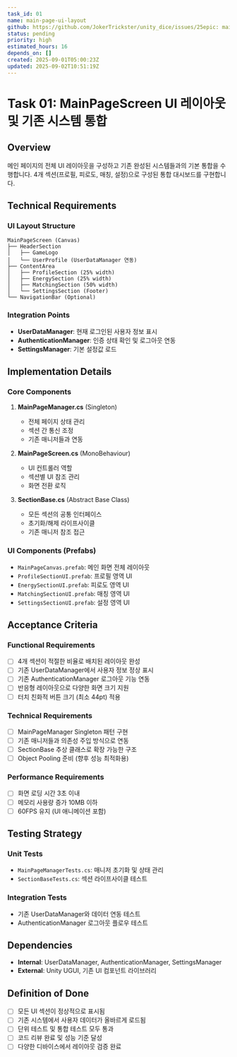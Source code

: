 ```yaml
---
task_id: 01
name: main-page-ui-layout
github: https://github.com/JokerTrickster/unity_dice/issues/25epic: main-page-screen
status: pending
priority: high
estimated_hours: 16
depends_on: []
created: 2025-09-01T05:00:23Z
updated: 2025-09-02T10:51:19Z
---
```


# Task 01: MainPageScreen UI 레이아웃 및 기존 시스템 통합

## Overview
메인 페이지의 전체 UI 레이아웃을 구성하고 기존 완성된 시스템들과의 기본 통합을 수행합니다. 4개 섹션(프로필, 피로도, 매칭, 설정)으로 구성된 통합 대시보드를 구현합니다.

## Technical Requirements

### UI Layout Structure
```
MainPageScreen (Canvas)
├── HeaderSection
│   ├── GameLogo
│   └── UserProfile (UserDataManager 연동)
├── ContentArea
│   ├── ProfileSection (25% width)
│   ├── EnergySection (25% width) 
│   ├── MatchingSection (50% width)
│   └── SettingsSection (Footer)
└── NavigationBar (Optional)
```

### Integration Points
- **UserDataManager**: 현재 로그인된 사용자 정보 표시
- **AuthenticationManager**: 인증 상태 확인 및 로그아웃 연동
- **SettingsManager**: 기본 설정값 로드

## Implementation Details

### Core Components
1. **MainPageManager.cs** (Singleton)
   - 전체 페이지 상태 관리
   - 섹션 간 통신 조정
   - 기존 매니저들과 연동

2. **MainPageScreen.cs** (MonoBehaviour)
   - UI 컨트롤러 역할
   - 섹션별 UI 참조 관리
   - 화면 전환 로직

3. **SectionBase.cs** (Abstract Base Class)
   - 모든 섹션의 공통 인터페이스
   - 초기화/해제 라이프사이클
   - 기존 매니저 참조 접근

### UI Components (Prefabs)
- `MainPageCanvas.prefab`: 메인 화면 전체 레이아웃
- `ProfileSectionUI.prefab`: 프로필 영역 UI
- `EnergySectionUI.prefab`: 피로도 영역 UI  
- `MatchingSectionUI.prefab`: 매칭 영역 UI
- `SettingsSectionUI.prefab`: 설정 영역 UI

## Acceptance Criteria

### Functional Requirements
- [ ] 4개 섹션이 적절한 비율로 배치된 레이아웃 완성
- [ ] 기존 UserDataManager에서 사용자 정보 정상 표시
- [ ] 기존 AuthenticationManager 로그아웃 기능 연동
- [ ] 반응형 레이아웃으로 다양한 화면 크기 지원
- [ ] 터치 친화적 버튼 크기 (최소 44pt) 적용

### Technical Requirements  
- [ ] MainPageManager Singleton 패턴 구현
- [ ] 기존 매니저들과 의존성 주입 방식으로 연동
- [ ] SectionBase 추상 클래스로 확장 가능한 구조
- [ ] Object Pooling 준비 (향후 성능 최적화용)

### Performance Requirements
- [ ] 화면 로딩 시간 3초 이내
- [ ] 메모리 사용량 증가 10MB 이하
- [ ] 60FPS 유지 (UI 애니메이션 포함)

## Testing Strategy

### Unit Tests
- `MainPageManagerTests.cs`: 매니저 초기화 및 상태 관리
- `SectionBaseTests.cs`: 섹션 라이프사이클 테스트

### Integration Tests
- 기존 UserDataManager와 데이터 연동 테스트
- AuthenticationManager 로그아웃 플로우 테스트

## Dependencies
- **Internal**: UserDataManager, AuthenticationManager, SettingsManager
- **External**: Unity UGUI, 기존 UI 컴포넌트 라이브러리

## Definition of Done
- [ ] 모든 UI 섹션이 정상적으로 표시됨
- [ ] 기존 시스템에서 사용자 데이터가 올바르게 로드됨
- [ ] 단위 테스트 및 통합 테스트 모두 통과
- [ ] 코드 리뷰 완료 및 성능 기준 달성
- [ ] 다양한 디바이스에서 레이아웃 검증 완료